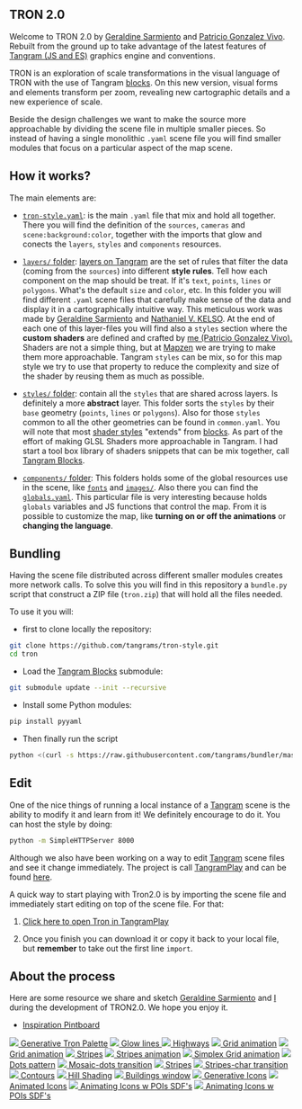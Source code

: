 ## TRON 2.0

Welcome to TRON 2.0 by [Geraldine Sarmiento](https://twitter.com/sensescape) and [Patricio Gonzalez Vivo](https://twitter.com/patriciogv). Rebuilt from the ground up to take advantage of the latest features of [Tangram (JS and ES)](https://mapzen.com/products/tangram/) graphics engine and conventions. 

TRON is an exploration of scale transformations in the visual language of TRON with the use of Tangram [blocks](http://tangrams.github.io/blocks/). On this new version, visual forms and elements transform per zoom, revealing new cartographic details and a new experience of scale. 

Beside the design challenges we want to make the source more approachable by dividing the scene file in multiple smaller pieces. So instead of having a single monolithic `.yaml` scene file you will find smaller modules that focus on a particular aspect of the map scene.

## How it works? 

The main elements are:

- [`tron-style.yaml`](tron-style.yaml): is the main `.yaml` file that mix and hold all together. There you will find the definition of the `sources`, `cameras` and `scene:background:color`, together with the imports that glow and conects the `layers`, `styles` and `components` resources.

- [`layers/` folder](layers/): [layers on Tangram](https://mapzen.com/documentation/tangram/Filters-Overview/) are the set of rules that filter the data (coming from the `sources`) into different **style rules**. Tell how each component on the map should be treat. If it's `text`, `points`, `lines` or `polygons`. What's the default `size` and `color`, etc. In this folder you will find different `.yaml` scene files that carefully make sense of the data and display it in a cartographically intuitive way. This meticulous work was made by [Geraldine Sarmiento](https://twitter.com/sensescape) and [Nathaniel V. KELSO](https://twitter.com/kelsosCorner). At the end of each one of this layer-files you will find also a `styles` section where the **custom shaders** are defined and crafted by [me (Patricio Gonzalez Vivo).](https://twitter.com/patriciogv) Shaders are not a simple thing, but at [Mapzen](https://mapzen.com) we are trying to make them more approachable. Tangram `styles` can be mix, so for this map style we try to use that property to reduce the complexity and size of the shader by reusing them as much as possible.

- [`styles/` folder](styles): contain all the `styles` that are shared across layers. Is definitely a more **abstract** layer. This folder sorts the `styles` by their `base` geometry (`points`, `lines` or `polygons`). Also for those `styles` common to all the other geometries can be found in `common.yaml`. You will note that most [shader styles](https://mapzen.com/documentation/tangram/Shaders-Overview/) "extends" from [blocks](http://tangrams.github.io/blocks/). As part of the effort of making GLSL Shaders more approachable in Tangram. I had start a tool box library of shaders snippets that can be mix together, call [Tangram Blocks](http://tangrams.github.io/blocks/).

- [`components/` folder](components): This folders holds some of the global resources use in the scene, like [`fonts`](components/fonts.yaml) and [`images/`](components/images). Also there you can find the [`globals.yaml`](components/globals.yaml). This particular file is very interesting because holds `globals` variables and JS functions that control the map. From it is possible to customize the map, like **turning on or off the animations** or **changing the language**.

## Bundling

Having the scene file distributed across different smaller modules creates more network calls. To solve this you will find in this repository a `bundle.py` script that construct a ZIP file (`tron.zip`) that will hold all the files needed.

To use it you will:

- first to clone locally the repository:

```bash
git clone https://github.com/tangrams/tron-style.git
cd tron
```

- Load the [Tangram Blocks](http://tangrams.github.io/blocks/) submodule:

```bash
git submodule update --init --recursive
```

- Install some Python modules:

```bash
pip install pyyaml
```

- Then finally run the script

```bash
python <(curl -s https://raw.githubusercontent.com/tangrams/bundler/master/bundler.py) 
```

## Edit

One of the nice things of running a local instance of a [Tangram](https://mapzen.com/products/tangram/) scene is the ability to modify it and learn from it! We definitely encourage to do it. You can host the style by doing:

```bash
python -m SimpleHTTPServer 8000
```

Although we also have been working on a way to edit [Tangram](https://mapzen.com/products/tangram/) scene files and see it change immediately. The project is call [TangramPlay](https://mapzen.com/tangram/play/) and can be found [here](https://mapzen.com/tangram/play/).

A quick way to start playing with Tron2.0 is by importing the scene file and immediately start editing on top of the scene file. For that:

1. [Click here to open Tron in TangramPlay](https://mapzen.com/tangram/play/?scene=https%3A%2F%2Fgist.githubusercontent.com%2Fanonymous%2F14f1c7495dde62cf831427dc9be89ec9%2Fraw%2F0b25fc8a0e90115090c90928d0fefa4423106b9b%2Fscene.yaml#8/40.574/-74.051)

2. Once you finish you can download it or copy it back to your local file, but **remember** to take out the first line `import`.

## About the process

Here are some resource we share and sketch  [Geraldine Sarmiento](https://twitter.com/sensescape) and [I](https://twitter.com/patriciogv) during the development of TRON2.0. We hope you enjoy it.

- [Inspiration Pintboard](https://www.pinterest.com/patriciogonzv/tron-20/)

[![](http://thebookofshaders.com/log/160726003844.png) Generative Tron Palette](http://player.thebookofshaders.com/?log=160726003844)
[![](http://thebookofshaders.com/log/160726010850.png) Glow lines ](http://player.thebookofshaders.com/?log=160726010850)
[![](http://thebookofshaders.com/log/161011181616.png) Highways](http://player.thebookofshaders.com/?log=161011181616)
[![](http://thebookofshaders.com/log/160706191515.png) Grid animation](http://player.thebookofshaders.com/?log=160706191515)
[![](http://thebookofshaders.com/log/160705205611.png) Grid animation](http://player.thebookofshaders.com/?log=160705205611)
[![](http://thebookofshaders.com/log/160229221706.png) Stripes](http://player.thebookofshaders.com/?log=160229221706)
[![](http://thebookofshaders.com/log/160705204919.png) Stripes animation](http://player.thebookofshaders.com/?log=160705204919)
[![](http://thebookofshaders.com/log/160313020334.png) Simplex Grid animation](http://player.thebookofshaders.com/?log=160313020334)
[![](http://thebookofshaders.com/log/160621211003.png) Dots pattern](http://player.thebookofshaders.com/?log=160621211003)
[![](http://thebookofshaders.com/log/160622150357.png) Mosaic-dots transition](http://player.thebookofshaders.com/?log=160622150357)
[![](http://thebookofshaders.com/log/160621210032.png) Stripes](http://player.thebookofshaders.com/?log=160621210032)
[![](http://thebookofshaders.com/log/160621170831.png) Stripes-char transition](http://player.thebookofshaders.com/?log=160621170831)
[![](http://thebookofshaders.com/log/160626213924.png) Contours](http://player.thebookofshaders.com/?log=160626213924)
[![](http://thebookofshaders.com/log/160705083231.png) Hill Shading](http://player.thebookofshaders.com/?log=160705083231)
[![](http://thebookofshaders.com/log/160707203604.png) Buildings window](http://player.thebookofshaders.com/?log=160707203604)
[![](http://thebookofshaders.com/log/160805190306.png) Generative Icons](http://player.thebookofshaders.com/?log=160805190306)
[![](http://thebookofshaders.com/log/160805194757.png) Animated Icons](http://player.thebookofshaders.com/?log=160805194757)
[![](http://thebookofshaders.com/log/160818140257.png) Animating Icons w POIs SDF's](http://player.thebookofshaders.com/?log=160818140257)
[![](http://thebookofshaders.com/log/160817211857.png) Animating Icons w POIs SDF's](http://player.thebookofshaders.com/?log=160817211857)

